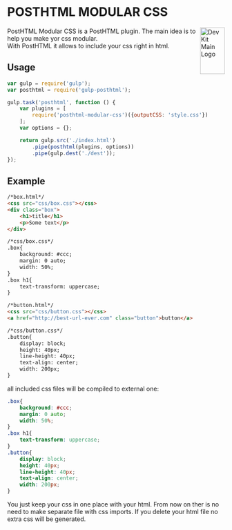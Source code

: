 # POSTHTML MODULAR CSS
<img align="right" width="57" height="108" title="Dev Kit Main Logo" src="http://adm-designhouse.com/dev-kit-main-logo.png">  

PostHTML Modular CSS is a PostHTML plugin. The main idea is to help you make yor css modular.  
With PostHTML it allows to include your css right in html.


## Usage
```js
var gulp = require('gulp');
var posthtml = require('gulp-posthtml');

gulp.task('posthtml', function () {
    var plugins = [
		require('posthtml-modular-css')({outputCSS: 'style.css'})
    ];
    var options = {};

    return gulp.src('./index.html')
        .pipe(posthtml(plugins, options))
        .pipe(gulp.dest('./dest'));
});
```

## Example
```html
/*box.html*/
<css src="css/box.css"></css>
<div class="box">
	<h1>title</h1>
	<p>Some text</p>
</div>

/*css/box.css*/
.box{
	background: #ccc;
	margin: 0 auto;
	width: 50%;
}
.box h1{
	text-transform: uppercase;
}
```
```html
/*button.html*/
<css src="css/button.css"></css>
<a href="http://best-url-ever.com" class="button">button</a>

/*css/button.css*/
.button{
	display: block;
	height: 40px;
	line-height: 40px;
	text-align: center;
	width: 200px;
}
```
all included css files will be compiled to external one:
```css
.box{
	background: #ccc;
	margin: 0 auto;
	width: 50%;
}
.box h1{
	text-transform: uppercase;
}
.button{
	display: block;
	height: 40px;
	line-height: 40px;
	text-align: center;
	width: 200px;
}
```

You just keep your css in one place with your html. From now on ther is no need to make separate file with css imports. If you delete  your html file no extra css will be generated.
